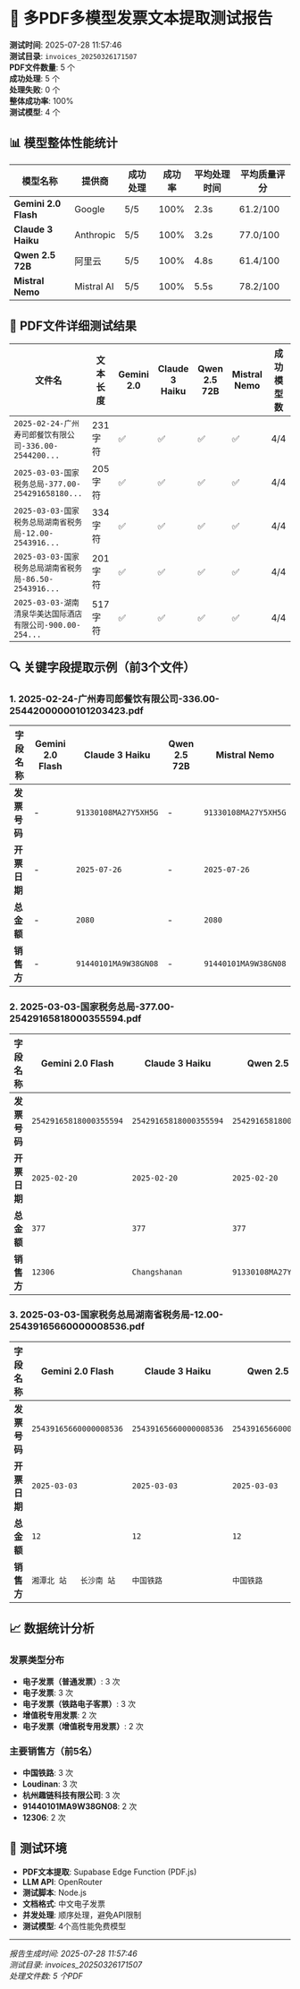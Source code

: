 # 🔬 多PDF多模型发票文本提取测试报告

**测试时间**: 2025-07-28 11:57:46  
**测试目录**: `invoices_20250326171507`  
**PDF文件数量**: 5 个  
**成功处理**: 5 个  
**处理失败**: 0 个  
**整体成功率**: 100%  
**测试模型**: 4 个

## 📊 模型整体性能统计

| 模型名称 | 提供商 | 成功处理 | 成功率 | 平均处理时间 | 平均质量评分 |
|----------|--------|----------|--------|--------------|--------------|
| **Gemini 2.0 Flash** | Google | 5/5 | 100% | 2.3s | 61.2/100 |
| **Claude 3 Haiku** | Anthropic | 5/5 | 100% | 3.2s | 77.0/100 |
| **Qwen 2.5 72B** | 阿里云 | 5/5 | 100% | 4.8s | 61.4/100 |
| **Mistral Nemo** | Mistral AI | 5/5 | 100% | 5.5s | 78.2/100 |

## 📄 PDF文件详细测试结果

| 文件名 | 文本长度 | Gemini 2.0 | Claude 3 Haiku | Qwen 2.5 72B | Mistral Nemo | 成功模型数 |
|--------|----------|------------|----------------|--------------|--------------|------------|
| `2025-02-24-广州寿司郎餐饮有限公司-336.00-2544200...` | 231字符 | ✅ | ✅ | ✅ | ✅ | 4/4 |
| `2025-03-03-国家税务总局-377.00-254291658180...` | 205字符 | ✅ | ✅ | ✅ | ✅ | 4/4 |
| `2025-03-03-国家税务总局湖南省税务局-12.00-2543916...` | 334字符 | ✅ | ✅ | ✅ | ✅ | 4/4 |
| `2025-03-03-国家税务总局湖南省税务局-86.50-2543916...` | 201字符 | ✅ | ✅ | ✅ | ✅ | 4/4 |
| `2025-03-03-湖南清泉华美达国际酒店有限公司-900.00-254...` | 517字符 | ✅ | ✅ | ✅ | ✅ | 4/4 |

## 🔍 关键字段提取示例（前3个文件）

### 1. 2025-02-24-广州寿司郎餐饮有限公司-336.00-25442000000101203423.pdf

| 字段名称 | Gemini 2.0 Flash | Claude 3 Haiku | Qwen 2.5 72B | Mistral Nemo |
|----------|----------|----------|----------|----------|
| **发票号码** | - | `91330108MA27Y5XH5G` | - | `91330108MA27Y5XH5G` |
| **开票日期** | - | `2025-07-26` | - | `2025-07-26` |
| **总金额** | - | `2080` | - | `2080` |
| **销售方** | - | `91440101MA9W38GN08` | - | `91440101MA9W38GN08` |

### 2. 2025-03-03-国家税务总局-377.00-25429165818000355594.pdf

| 字段名称 | Gemini 2.0 Flash | Claude 3 Haiku | Qwen 2.5 72B | Mistral Nemo |
|----------|----------|----------|----------|----------|
| **发票号码** | `25429165818000355594` | `25429165818000355594` | `25429165818000355594` | `25429165818000355594` |
| **开票日期** | `2025-02-20` | `2025-02-20` | `2025-02-20` | `2025-02-20` |
| **总金额** | `377` | `377` | `377` | `377` |
| **销售方** | `12306` | `Changshanan` | `91330108MA27Y5XH5G` | `Changshanan` |

### 3. 2025-03-03-国家税务总局湖南省税务局-12.00-25439165660000008536.pdf

| 字段名称 | Gemini 2.0 Flash | Claude 3 Haiku | Qwen 2.5 72B | Mistral Nemo |
|----------|----------|----------|----------|----------|
| **发票号码** | `25439165660000008536` | `25439165660000008536` | `25439165660000008536` | `25439165660000008536` |
| **开票日期** | `2025-03-03` | `2025-03-03` | `2025-03-03` | `2025-03-03` |
| **总金额** | `12` | `12` | `12` | `12` |
| **销售方** | `湘潭北 站   长沙南 站` | `中国铁路` | `中国铁路` | `中国铁路` |


## 📈 数据统计分析

### 发票类型分布
- **电⼦发票（普通发票）**: 3 次
- **电子发票**: 3 次
- **电子发票（铁路电子客票）**: 3 次
- **增值税专用发票**: 2 次
- **电子发票（增值税专用发票）**: 2 次

### 主要销售方（前5名）
- **中国铁路**: 3 次
- **Loudinan**: 3 次
- **杭州趣链科技有限公司**: 3 次
- **91440101MA9W38GN08**: 2 次
- **12306**: 2 次

## 🔧 测试环境

- **PDF文本提取**: Supabase Edge Function (PDF.js)
- **LLM API**: OpenRouter
- **测试脚本**: Node.js
- **文档格式**: 中文电子发票
- **并发处理**: 顺序处理，避免API限制
- **测试模型**: 4个高性能免费模型

---
*报告生成时间: 2025-07-28 11:57:46*  
*测试目录: invoices_20250326171507*  
*处理文件数: 5 个PDF*
